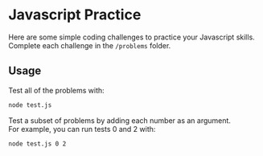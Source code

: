 # Javascript Practice
Here are some simple coding challenges to practice your Javascript skills.
Complete each challenge in the `/problems` folder.

## Usage
Test all of the problems with:
```bash
node test.js
```

Test a subset of problems by adding each number as an argument.  
For example, you can run tests 0 and 2 with:
```bash
node test.js 0 2
```